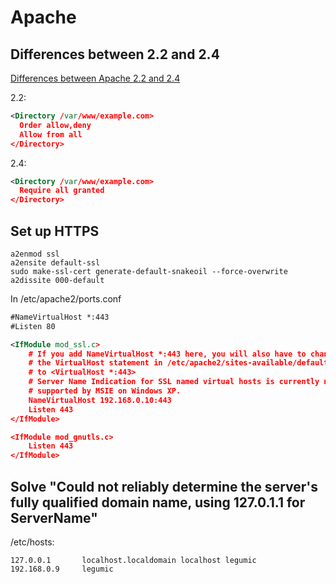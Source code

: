# Apache

## Differences between 2.2 and 2.4

[Differences between Apache 2.2 and 2.4](https://wiki.apache.org/httpd/ClientDeniedByServerConfiguration)

2.2:

```xml
<Directory /var/www/example.com>
  Order allow,deny
  Allow from all
</Directory>
```

2.4:

```xml
<Directory /var/www/example.com>
  Require all granted
</Directory>
```



## Set up HTTPS

```
a2enmod ssl
a2ensite default-ssl
sudo make-ssl-cert generate-default-snakeoil --force-overwrite
a2dissite 000-default
```

In /etc/apache2/ports.conf

```xml
#NameVirtualHost *:443
#Listen 80

<IfModule mod_ssl.c>
    # If you add NameVirtualHost *:443 here, you will also have to change
    # the VirtualHost statement in /etc/apache2/sites-available/default-ssl
    # to <VirtualHost *:443>
    # Server Name Indication for SSL named virtual hosts is currently not
    # supported by MSIE on Windows XP.
    NameVirtualHost 192.168.0.10:443
    Listen 443
</IfModule>

<IfModule mod_gnutls.c>
    Listen 443
</IfModule>
```

## Solve "Could not reliably determine the server's fully qualified domain name, using 127.0.1.1 for ServerName"

/etc/hosts:

```
127.0.0.1       localhost.localdomain localhost legumic
192.168.0.9     legumic
```
